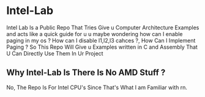 # Intel-Lab
Intel Lab Is a Public Repo That Tries Give u Computer Architecture Examples and acts like a quick guide for u u maybe wondering how can I enable paging in my os ? How can I disable l1,l2,l3 cahces ?, How Can I Implement Paging ? So This Repo Will Give u Examples written in C and Assembly That U Can Directly Use Them In Ur Project

Why Intel-Lab Is There Is No AMD Stuff ? 
----------------------------------------

No, The Repo Is For Intel CPU's Since That's What I am Familiar with rn. 

